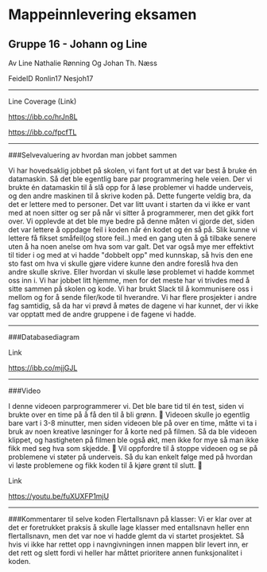 # Mappeinnlevering eksamen 
## Gruppe 16 - Johann og Line 


Av        Line Nathalie Rønning Og   Johan Th. Næss 

FeideID   Ronlin17                   Nesjoh17


----------------
Line Coverage (Link) 

https://ibb.co/hrJn8L

https://ibb.co/fpcfTL



---------------

###Selvevaluering av hvordan man jobbet sammen

Vi har hovedsaklig jobbet på skolen, vi fant fort ut at det var best å bruke én datamaskin. Så det ble egentlig bare par programmering hele veien. Der vi brukte én datamaskin til å slå opp for å løse problemer vi hadde underveis, og den andre maskinen til å skrive koden på. 
Dette fungerte veldig bra, da det er lettere med to personer. Det var litt uvant i starten da vi ikke er vant med at noen sitter og ser på når vi sitter å programmerer, men det gikk fort over. 
Vi opplevde at det ble mye bedre på denne måten vi gjorde det, siden det var lettere å oppdage feil i koden når én kodet og én så på. Slik kunne vi lettere få fikset småfeil(og store feil..) med en gang uten å gå tilbake senere uten å ha noen anelse om hva som var galt. 
Det var også mye mer effektivt til tider i og med at vi hadde "dobbelt opp" med kunnskap, så hvis den ene sto fast om hva vi skulle gjøre videre kunne den andre foreslå hva den andre skulle skrive. Eller hvordan vi skulle løse problemet vi hadde kommet oss inn i. 
Vi har jobbet litt hjemme, men for det meste har vi trivdes med å sitte sammen på skolen og kode. Vi har brukt Slack til å kommunisere oss i mellom og for å sende filer/kode til hverandre. 
Vi har flere prosjekter i andre fag samtidig, så da har vi prøvd å møtes de dagene vi har kunnet, der vi ikke var opptatt med de andre gruppene i de fagene vi hadde. 

------------

###Databasediagram

Link

https://ibb.co/mjjGJL

----------------
###Video

I denne videoen parprogrammerer vi. Det ble bare tid til én test, siden vi brukte over en time på å få den til å bli grønn. :hankey: 
Videoen skulle jo egentlig bare vart i 3-8 minutter, men siden videoen ble på over en time, måtte vi ta i bruk av noen kreative løsninger for å korte ned på filmen. 
Så da ble videoen klippet, og hastigheten på filmen ble også økt, men ikke for mye så man ikke fikk med seg hva som skjedde. :construction_worker: 
Vil oppfordre til å stoppe videoen og se på problemene vi støter på underveis. Så du kan enkelt følge med på hvordan vi løste problemene og fikk koden til å kjøre grønt til slutt. :bug:  

Link

https://youtu.be/fuXUXFP1mjU

----------------

###Kommentarer til selve koden
Flertallsnavn på klasser: Vi er klar over at det er foretrukket praksis å skulle lage klasser med entallsnavn heller enn flertallsnavn, men det var noe vi hadde glemt da vi startet prosjektet.
Så hvis vi ikke har rettet opp i navngivningen innen mappen blir levert inn, er det rett og slett fordi vi heller har måttet prioritere annen funksjonalitet i koden.

